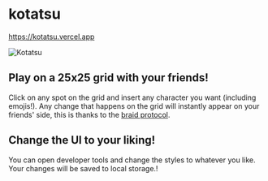 # kotatsu
https://kotatsu.vercel.app

![Kotatsu](https://i.imgur.com/mfYX909.png?2)


## Play on a 25x25 grid with your friends! 
Click on any spot on the grid and insert any character you want (including emojis!). Any change that happens on the grid will instantly appear on your friends' side, this is thanks to the [braid protocol](https://braid.org).

## Change the UI to your liking!
You can open developer tools and change the styles to whatever you like. Your changes will be saved to local storage.!

